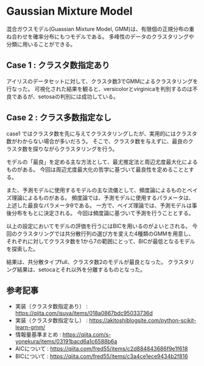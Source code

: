 # Gaussian Mixture Model

混合ガウスモデル(Guassian Mixture Model, GMM)は、有限個の正規分布の重ね合わせを確率分布にもつモデルである。
多峰性のデータのクラスタリングや分類に用いることができる。

## Case 1 : クラスタ数指定あり

アイリスのデータセットに対して、クラスタ数3でGMMによるクラスタリングを行なった。
可視化された結果を観ると、versicolorとvirginicaを判別するのは不良であるが、setosaの判別には成功している。

## Case 2 : クラス多数指定なし

case1 ではクラスタ数を先に与えてクラスタリングしたが、実用的にはクラスタ数がわからない場合が多いだろう。
そこで、クラスタ数を与えずに、最良のクラスタ数を探りながらクラスタリングを行う。

モデルの「最良」を定める主な方法として、最尤推定法と周辺尤度最大化によるものがある。
今回は周辺尤度最大化の哲学に基づいて最良性を定めることとする。

また、予測モデルに使用するモデルの主な流儀として、頻度論によるものとベイズ理論によるものがある。
頻度論では、予測モデルに使用するパラメータは、上述した最良なパラメータθである。
一方で、ベイズ理論では、予測モデルは事後分布をもとに決定される。
今回は頻度論に基づいて予測を行うこととする。

以上の設定においてモデルの評価を行うにはBICを用いるのがよいとされる。
今回のクラスタリングでは共分散行列の選び方を変えた4種類のGMMを用意し、それぞれに対してクラスタ数を1から7の範囲にとって、BICが最低となるモデルを探索した。

結果は、共分散タイプfull、クラスタ数2のモデルが最良となった。
クラスタリング結果は、setocaとそれ以外を分離するものとなった。


## 参考記事
- 実装（クラスタ数指定あり） : https://qiita.com/isuya/items/018a0867bdc95033736d
- 実装（クラスタ数指定なし） : https://akitoshiblogsite.com/python-scikit-learn-gmm/
- 情報量基準まとめ : https://qiita.com/s-yonekura/items/03191bacd6a1c6588b6a
- AICについて : https://qiita.com/fred55/items/c2d884843686f9e1f618
- BICについて : https://qiita.com/fred55/items/c3a4ce1ece9434b2f816

